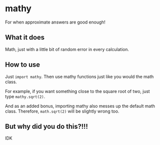 # mathy

For when approximate answers are good enough!

## What it does
Math, just with a little bit of random error in every calculation.

## How to use

Just `import mathy`. Then use mathy functions just like you would the math class.

For example, if you want something close to the square root of two, just type ` mathy.sqrt(2) `.

And as an added bonus, importing mathy also messes up the default math class. Therefore, ` math.sqrt(2) ` will be slightly wrong too.

## But why did you do this?!!!

IDK
